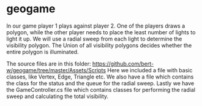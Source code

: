 # geogame
In our game player 1 plays against player 2. One of the players draws a polygon, while the other player needs to place the least number of lights to light it up.
We will use a radial sweep from each light to determine the visibility polygon. The Union of all visibility polygons decides whether the entire polygon is illuminated.


The source files are in this folder: https://github.com/bert-w/geogame/tree/master/Assets/Scripts
Here we included a file with basic classes, like Vertex, Edge, Triangle etc.
We also have a file which contains the class for the status and the queue for the radial sweep.
Lastly we have the GameController.cs file which contains classes for performing the radial sweep and calculating the total visibility.
